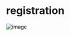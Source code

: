 # registration

![image](https://github.com/MaGiKaXD/registration/assets/112424732/9afeff26-c1b5-4270-a061-6d0f26534dd4)
